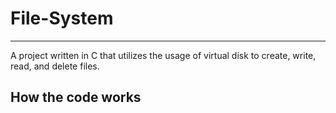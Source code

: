 # File-System
---
A project written in C that utilizes the usage of virtual disk to create, write, read, and delete files. 

## How the code works
